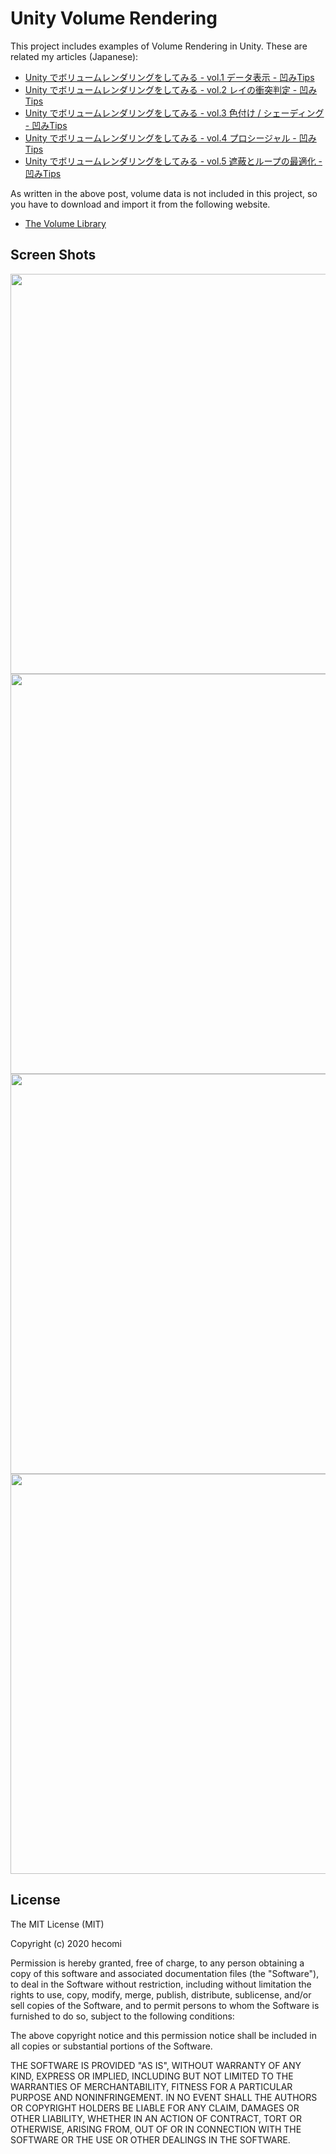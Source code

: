 Unity Volume Rendering
======================

This project includes examples of Volume Rendering in Unity. These are related my articles (Japanese):

- [Unity でボリュームレンダリングをしてみる - vol.1 データ表示 - 凹みTips](http://tips.hecomi.com/entry/2018/01/05/192332)
- [Unity でボリュームレンダリングをしてみる - vol.2 レイの衝突判定 - 凹みTips](http://tips.hecomi.com/entry/2018/01/08/211937)
- [Unity でボリュームレンダリングをしてみる - vol.3 色付け / シェーディング - 凹みTips](http://tips.hecomi.com/entry/2018/01/28/134115)
- [Unity でボリュームレンダリングをしてみる - vol.4 プロシージャル - 凹みTips](http://tips.hecomi.com/entry/2020/04/26/185548)
- [Unity でボリュームレンダリングをしてみる - vol.5 遮蔽とループの最適化 - 凹みTips](http://tips.hecomi.com/entry/2020/05/27/012539)

As written in the above post, volume data is not included in this project, so you have to download and import it from the following website.

- [The Volume Library](http://schorsch.efi.fh-nuernberg.de/data/volume/)

Screen Shots
------------

<img src="https://raw.githubusercontent.com/wiki/hecomi/UnityVolumeRendering/carp.gif" width="640" />
<img src="https://raw.githubusercontent.com/wiki/hecomi/UnityVolumeRendering/carp2.gif" width="640" />
<img src="https://raw.githubusercontent.com/wiki/hecomi/UnityVolumeRendering/density_function.gif" width="640" />
<img src="https://raw.githubusercontent.com/wiki/hecomi/UnityVolumeRendering/occlusion.gif" width="640" />

License
-------
The MIT License (MIT)

Copyright (c) 2020 hecomi

Permission is hereby granted, free of charge, to any person obtaining a copy of
this software and associated documentation files (the "Software"), to deal in
the Software without restriction, including without limitation the rights to
use, copy, modify, merge, publish, distribute, sublicense, and/or sell copies of
the Software, and to permit persons to whom the Software is furnished to do so,
subject to the following conditions:

The above copyright notice and this permission notice shall be included in all
copies or substantial portions of the Software.

THE SOFTWARE IS PROVIDED "AS IS", WITHOUT WARRANTY OF ANY KIND, EXPRESS OR
IMPLIED, INCLUDING BUT NOT LIMITED TO THE WARRANTIES OF MERCHANTABILITY, FITNESS
FOR A PARTICULAR PURPOSE AND NONINFRINGEMENT. IN NO EVENT SHALL THE AUTHORS OR
COPYRIGHT HOLDERS BE LIABLE FOR ANY CLAIM, DAMAGES OR OTHER LIABILITY, WHETHER
IN AN ACTION OF CONTRACT, TORT OR OTHERWISE, ARISING FROM, OUT OF OR IN
CONNECTION WITH THE SOFTWARE OR THE USE OR OTHER DEALINGS IN THE SOFTWARE.
